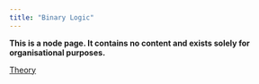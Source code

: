```yaml
---
title: "Binary Logic"
---
```

**This is a node page. It contains no content and exists solely for organisational purposes.**

[Theory](sixth/CompSci/Theory/Theory)